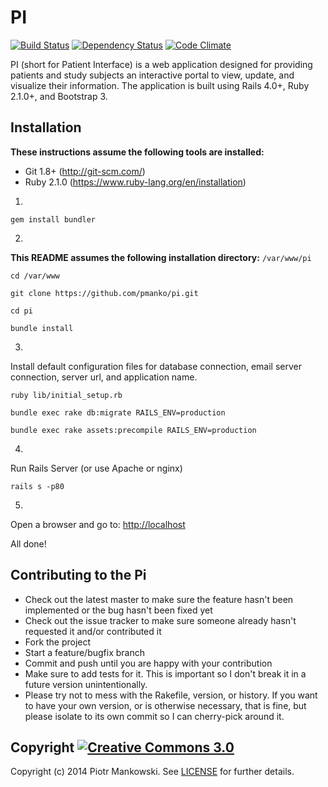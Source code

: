 # PI

[![Build Status](https://travis-ci.org/pmanko/pi.png?branch=master)](http://travis-ci.org/pmanko/pi)
[![Dependency Status](https://gemnasium.com/pmanko/pi.png)](https://gemnasium.com/pmanko/pi)
[![Code Climate](https://codeclimate.com/github/pmanko/pi.png)](https://codeclimate.com/github/pmanko/pi)

PI (short for Patient Interface) is a web application designed for providing patients and study subjects an interactive portal to view, update, and visualize their information. The application is built using Rails 4.0+, Ruby 2.1.0+, and Bootstrap 3.

## Installation
**These instructions assume the following tools are installed:**
- Git 1.8+ (http://git-scm.com/)
- Ruby 2.1.0 (https://www.ruby-lang.org/en/installation)

1.
```
gem install bundler
```
2.
**This README assumes the following installation directory:** `/var/www/pi`

```
cd /var/www

git clone https://github.com/pmanko/pi.git

cd pi

bundle install
```

3.
Install default configuration files for database connection, email server connection, server url, and application name.

```
ruby lib/initial_setup.rb

bundle exec rake db:migrate RAILS_ENV=production

bundle exec rake assets:precompile RAILS_ENV=production
```

4.
Run Rails Server (or use Apache or nginx)

```
rails s -p80
```
5.
Open a browser and go to: [http://localhost](http://localhost)

All done!

## Contributing to the Pi

* Check out the latest master to make sure the feature hasn't been implemented or the bug hasn't been fixed yet
* Check out the issue tracker to make sure someone already hasn't requested it and/or contributed it
* Fork the project
* Start a feature/bugfix branch
* Commit and push until you are happy with your contribution
* Make sure to add tests for it. This is important so I don't break it in a future version unintentionally.
* Please try not to mess with the Rakefile, version, or history. If you want to have your own version, or is otherwise necessary, that is fine, but please isolate to its own commit so I can cherry-pick around it.

## Copyright [![Creative Commons 3.0](http://i.creativecommons.org/l/by-nc-sa/3.0/80x15.png)](http://creativecommons.org/licenses/by-nc-sa/3.0)

Copyright (c) 2014 Piotr Mankowski. See [LICENSE](https://github.com/pmanko/pi/blob/master/LICENSE) for further details.